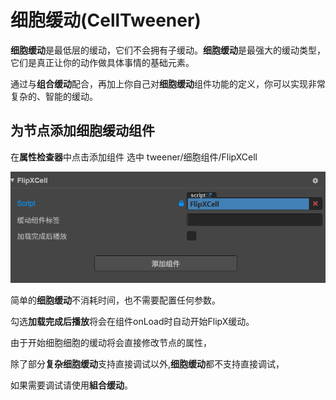 # 细胞缓动(CellTweener)

**细胞缓动**是最低层的缓动，它们不会拥有子缓动。**细胞缓动**是最强大的缓动类型，它们是真正让你的动作做具体事情的基础元素。

通过与**组合缓动**配合，再加上你自己对**细胞缓动**组件功能的定义，你可以实现非常复杂的、智能的缓动。

## 为节点添加细胞缓动组件

在**属性检查器**中点击添加组件 选中 tweener/细胞组件/FlipXCell

![](https://raw.githubusercontent.com/chichinohaha/Tweener/gh-pages/docs/Sources/flipx.png)

简单的**细胞缓动**不消耗时间，也不需要配置任何参数。

勾选**加载完成后播放**将会在组件onLoad时自动开始FlipX缓动。

由于开始细胞细胞的缓动将会直接修改节点的属性，

除了部分**复杂细胞缓动**支持直接调试以外,**细胞缓动**都不支持直接调试，

如果需要调试请使用**組合缓动**。

